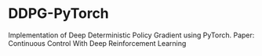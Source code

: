 # DDPG-PyTorch
Implementation of Deep Deterministic Policy Gradient using PyTorch. Paper: Continuous Control With Deep Reinforcement Learning
